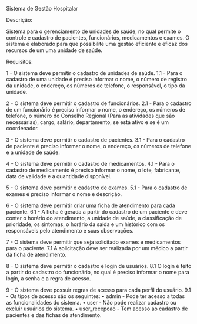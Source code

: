 Sistema de Gestão Hospitalar

Descrição:

Sistema para o gerenciamento de unidades de saúde, no qual permite o controle e cadastro de pacientes, funcionários, medicamentos e exames. O sistema é elaborado para que possibilite uma gestão eficiente e eficaz dos recursos de um uma unidade de saúde.

Requisitos: 

1 - O sistema deve permitir o cadastro de unidades de saúde.
     1.1 - Para o cadastro de uma unidade é preciso informar o nome, o número de registro da unidade, o endereço, os números de telefone, o responsável, o tipo da unidade.

2 - O sistema deve permitir o cadastro de funcionários.
     2.1 - Para o cadastro de um funcionário é preciso informar o nome, o endereço, os números de telefone, o número do Conselho Regional (Para as atividades que são necessárias), cargo, salário, departamento, se está ativo e se é um coordenador.

3 - O sistema deve permitir o cadastro de pacientes. 
     3.1 - Para o cadastro de paciente é preciso informar o nome, o endereço, os números de telefone e a unidade de saúde.

4 - O sistema deve permitir o cadastro de medicamentos. 
     4.1 - Para o cadastro de medicamento é preciso informar o nome, o lote, fabricante, data de validade e a quantidade disponível.

5 - O sistema deve permitir o cadastro de exames. 
     5.1 - Para o cadastro de exames é preciso informar o nome e descrição.

6 - O sistema deve permitir criar uma ficha de atendimento para cada paciente.
     6.1 - A ficha é gerada a partir do cadastro de um paciente e deve conter o horário do atendimento, a unidade de saúde, a classificação de prioridade, os sintomas, o horário da saída e um histórico com os responsáveis pelo atendimento e suas observações.

7 - O sistema deve permitir que seja solicitado exames e medicamentos para o paciente.
     7.1 A solicitação deve ser realizada por um médico a partir da ficha de atendimento.

8 - O sistema deve permitir o cadastro e login de usuários.
     8.1 O login é feito a partir do cadastro do funcionário, no qual é preciso informar o nome para login, a senha e a regra de acesso.

9 - O sistema deve possuir regras de acesso para cada perfil do usuário.
      9.1 - Os tipos de acesso são os seguintes:
•	admin - Pode ter acesso a todas as funcionalidades do sistema.
•	user - Não pode realizar cadastro ou excluir usuários do sistema.
•	user_recepcao - Tem acesso ao cadastro de pacientes e das fichas de atendimento.
 
